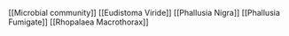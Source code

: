 [[Microbial community]]
[[Eudistoma Viride]]
[[Phallusia Nigra]]
[[Phallusia Fumigate]]
[[Rhopalaea Macrothorax]]
